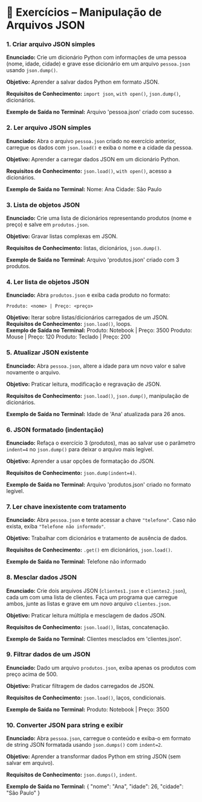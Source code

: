 # 📌 Exercícios – Manipulação de Arquivos JSON

### **1. Criar arquivo JSON simples**

**Enunciado:** Crie um dicionário Python com informações de uma pessoa (nome, idade, cidade) e grave esse dicionário em um arquivo `pessoa.json` usando `json.dump()`.  

**Objetivo:** Aprender a salvar dados Python em formato JSON.  

**Requisitos de Conhecimento:** `import json`, `with open()`, `json.dump()`, dicionários.  

**Exemplo de Saída no Terminal:**
    Arquivo 'pessoa.json' criado com sucesso.

### **2. Ler arquivo JSON simples**

**Enunciado:** Abra o arquivo `pessoa.json` criado no exercício anterior, carregue os dados com `json.load()` e exiba o nome e a cidade da pessoa.  

**Objetivo:** Aprender a carregar dados JSON em um dicionário Python.  

**Requisitos de Conhecimento:** `json.load()`, `with open()`, acesso a dicionários.  

**Exemplo de Saída no Terminal:**
    Nome: Ana
    Cidade: São Paulo

### **3. Lista de objetos JSON**

**Enunciado:** Crie uma lista de dicionários representando produtos (nome e preço) e salve em `produtos.json`.  

**Objetivo:** Gravar listas complexas em JSON.  

**Requisitos de Conhecimento:** listas, dicionários, `json.dump()`.  

**Exemplo de Saída no Terminal:**
    Arquivo 'produtos.json' criado com 3 produtos.

### **4. Ler lista de objetos JSON**

**Enunciado:** Abra `produtos.json` e exiba cada produto no formato:

    Produto: <nome> | Preço: <preço>



**Objetivo:** Iterar sobre listas/dicionários carregados de um JSON.  
**Requisitos de Conhecimento:** `json.load()`, loops.  
**Exemplo de Saída no Terminal:**
    Produto: Notebook | Preço: 3500
    Produto: Mouse | Preço: 120
    Produto: Teclado | Preço: 200

### **5. Atualizar JSON existente**

**Enunciado:** Abra `pessoa.json`, altere a idade para um novo valor e salve novamente o arquivo.  

**Objetivo:** Praticar leitura, modificação e regravação de JSON.  

**Requisitos de Conhecimento:** `json.load()`, `json.dump()`, manipulação de dicionários.  

**Exemplo de Saída no Terminal:**
    Idade de 'Ana' atualizada para 26 anos.

### **6. JSON formatado (indentação)**

**Enunciado:** Refaça o exercício 3 (produtos), mas ao salvar use o parâmetro `indent=4` no `json.dump()` para deixar o arquivo mais legível.  

**Objetivo:** Aprender a usar opções de formatação do JSON.  

**Requisitos de Conhecimento:** `json.dump(indent=4)`.  

**Exemplo de Saída no Terminal:**
    Arquivo 'produtos.json' criado no formato legível.

### **7. Ler chave inexistente com tratamento**

**Enunciado:** Abra `pessoa.json` e tente acessar a chave `"telefone"`. Caso não exista, exiba `"Telefone não informado"`.  

**Objetivo:** Trabalhar com dicionários e tratamento de ausência de dados.  

**Requisitos de Conhecimento:** `.get()` em dicionários, `json.load()`.  

**Exemplo de Saída no Terminal:**
    Telefone não informado

### **8. Mesclar dados JSON**

**Enunciado:** Crie dois arquivos JSON (`clientes1.json` e `clientes2.json`), cada um com uma lista de clientes. Faça um programa que carregue ambos, junte as listas e grave em um novo arquivo `clientes.json`.  

**Objetivo:** Praticar leitura múltipla e mesclagem de dados JSON.  

**Requisitos de Conhecimento:** `json.load()`, listas, concatenação.  

**Exemplo de Saída no Terminal:**
    Clientes mesclados em 'clientes.json'.

### **9. Filtrar dados de um JSON**

**Enunciado:** Dado um arquivo `produtos.json`, exiba apenas os produtos com preço acima de 500.  

**Objetivo:** Praticar filtragem de dados carregados de JSON.  

**Requisitos de Conhecimento:** `json.load()`, laços, condicionais.  

**Exemplo de Saída no Terminal:**
    Produto: Notebook | Preço: 3500

### **10. Converter JSON para string e exibir**

**Enunciado:** Abra `pessoa.json`, carregue o conteúdo e exiba-o em formato de string JSON formatada usando `json.dumps()` com `indent=2`.  

**Objetivo:** Aprender a transformar dados Python em string JSON (sem salvar em arquivo).  

**Requisitos de Conhecimento:** `json.dumps()`, `indent`.  

**Exemplo de Saída no Terminal:**
    {
      "nome": "Ana",
      "idade": 26,
      "cidade": "São Paulo"
    }



